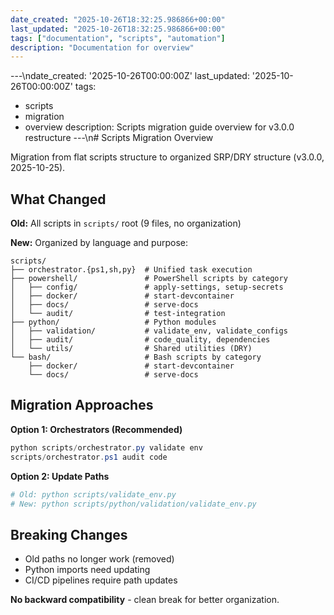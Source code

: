 ```yaml
---
date_created: "2025-10-26T18:32:25.986866+00:00"
last_updated: "2025-10-26T18:32:25.986866+00:00"
tags: ["documentation", "scripts", "automation"]
description: "Documentation for overview"
---
```


---\ndate_created: '2025-10-26T00:00:00Z'
last_updated: '2025-10-26T00:00:00Z'
tags:

- scripts
- migration
- overview
  description: Scripts migration guide overview for v3.0.0 restructure
  ---\n# Scripts Migration Overview

Migration from flat scripts structure to organized SRP/DRY structure (v3.0.0, 2025-10-25).

## What Changed

**Old:** All scripts in `scripts/` root (9 files, no organization)

**New:** Organized by language and purpose:

```
scripts/
├── orchestrator.{ps1,sh,py}  # Unified task execution
├── powershell/               # PowerShell scripts by category
│   ├── config/               # apply-settings, setup-secrets
│   ├── docker/               # start-devcontainer
│   ├── docs/                 # serve-docs
│   └── audit/                # test-integration
├── python/                   # Python modules
│   ├── validation/           # validate_env, validate_configs
│   ├── audit/                # code_quality, dependencies
│   └── utils/                # Shared utilities (DRY)
└── bash/                     # Bash scripts by category
    ├── docker/               # start-devcontainer
    └── docs/                 # serve-docs
```

## Migration Approaches

**Option 1: Orchestrators (Recommended)**

```powershell
python scripts/orchestrator.py validate env
scripts/orchestrator.ps1 audit code
```

**Option 2: Update Paths**

```powershell
# Old: python scripts/validate_env.py
# New: python scripts/python/validation/validate_env.py
```

## Breaking Changes

- Old paths no longer work (removed)
- Python imports need updating
- CI/CD pipelines require path updates

**No backward compatibility** - clean break for better organization.

